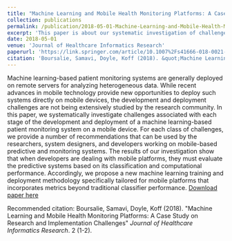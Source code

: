 ```yaml
---
title: "Machine Learning and Mobile Health Monitoring Platforms: A Case Study on Research and Implementation Challenges"
collection: publications
permalink: /publication/2018-05-01-Machine-Learning-and-Mobile-Health-Monitoring-Platforms
excerpt: 'This paper is about our systematic investigation of challenges associated with each stage of the development and deployment of a machine learning-based patient monitoring system on a mobile device.'
date: 2018-05-01
venue: 'Journal of Healthcare Informatics Research'
paperurl: 'https://link.springer.com/article/10.1007%2Fs41666-018-0021-1'
citation: 'Boursalie, Samavi, Doyle, Koff (2018). &quot;Machine Learning and Mobile Health Monitoring Platforms: A Case Study on Research and Implementation Challenges&quot; <i>Journal of Healthcare Informatics Research</i>. 2 (1-2).'
---
```

Machine learning-based patient monitoring systems are generally deployed on remote servers for analyzing heterogeneous data. While recent advances in mobile technology provide new opportunities to deploy such systems directly on mobile devices, the development and deployment challenges are not being extensively studied by the research community. In this paper, we systematically investigate challenges associated with each stage of the development and deployment of a machine learning-based patient monitoring system on a mobile device. For each class of challenges, we provide a number of recommendations that can be used by the researchers, system designers, and developers working on mobile-based predictive and monitoring systems. The results of our investigation show that when developers are dealing with mobile platforms, they must evaluate the predictive systems based on its classification and computational performance. Accordingly, we propose a new machine learning training and deployment methodology specifically tailored for mobile platforms that incorporates metrics beyond traditional classifier performance.
[Download paper here](https://link.springer.com/article/10.1007%2Fs41666-018-0021-1)

Recommended citation: Boursalie, Samavi, Doyle, Koff (2018). &quot;Machine Learning and Mobile Health Monitoring Platforms: A Case Study on Research and Implementation Challenges&quot; <i>Journal of Healthcare Informatics Research</i>. 2 (1-2).
